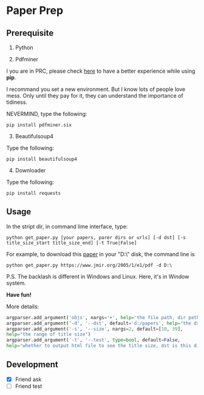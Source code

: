 # Paper Prep

## Prerequisite

1. Python

2. Pdfminer

I you are in PRC, please check [here](https://mirrors.ustc.edu.cn/help/pypi.html) to have a better experience while using **pip**.

I recommand you set a new environment. But I know lots of people love mess. Only until they pay for it, they can understand the importance of tidiness.

NEVERMIND, type the following:

    pip install pdfminer.six

3. Beautifulsoup4

Type the following:

    pip install beautifulsoup4

4. Downloader

Type the following:

    pip install requests

## Usage

In the stript dir, in command lime interface, type:

    python get_paper.py [your papers, parer dirs or urls] [-d dst] [-s title_size_start title_size_end] [-t True|False]

For example, to download this [paper](https://www.jmir.org/2005/1/e1/pdf) in your "D:\\" disk, the command line is

    python get_paper.py https://www.jmir.org/2005/1/e1/pdf -d D:\

P.S. The backlash is different in Windows and Linux. Here, it's in Window system.

**Have fun!**

More details:

``` python
argparser.add_argument('objs', nargs='+', help='the file path, dir path or url')
argparser.add_argument('-d', '--dst', default='d:/papers', help="the dst path")
argparser.add_argument('-s', '--size', nargs=2, default=[18, 39], 
help="the range of title size")
argparser.add_argument('-t', '--test', type=bool, default=False, 
help="whether to output html file to see the title size, dst is this dir")
```

## Development

- [x] Friend ask
- [ ] Friend test